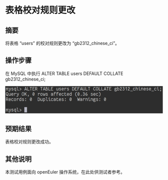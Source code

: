 # 表格校对规则更改

## 摘要

将表格 “users” 的校对规则更改为 “gb2312_chinese_ci”。

## 操作步骤

在 MySQL 中执行 ALTER TABLE users DEFAULT COLLATE gb2312_chinese_ci;

![表格校对规则更改](./img/表格校对规则更改.png)

## 预期结果

表格校对规则更改成功。

## 其他说明

本测试用例面向 openEuler 操作系统，在此处供测试者参考。
